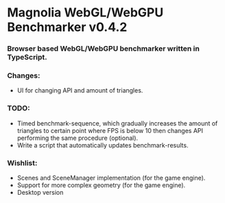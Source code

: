 # Magnolia WebGL/WebGPU Benchmarker v0.4.2
### Browser based WebGL/WebGPU benchmarker written in TypeScript.

### Changes:
- UI for changing API and amount of triangles.

### TODO:
- Timed benchmark-sequence, which gradually increases the amount of triangles to certain point where FPS is below 10 then changes API performing the same procedure (optional).
- Write a script that automatically updates benchmark-results.

### Wishlist:
- Scenes and SceneManager implementation (for the game engine).
- Support for more complex geometry (for the game engine).
- Desktop version